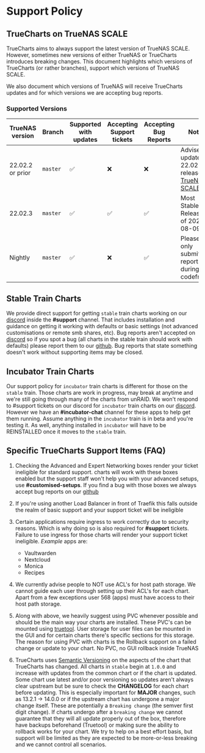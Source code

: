 # Support Policy


## TrueCharts on TrueNAS SCALE

TrueCharts aims to always support the latest version of TrueNAS SCALE.
However, sometimes new versions of either TrueNAS or TrueCharts introduces breaking changes.
This document highlights which versions of TrueCharts (or rather branches), support which versions of TrueNAS SCALE.

We also document which versions of TrueNAS will receive TrueCharts updates and for which versions we are accepting bug reports.

### Supported Versions

| TrueNAS version  | Branch   | Supported with updates | Accepting Support tickets | Accepting Bug Reports | Notes                                                                                                          |
| ---------------- | -------- | ---------------------- | ------------------------- | -------------------- | -------------------------------------------------------------------------------------------------------------- |
| 22.02.2 or prior | `master` | :white_check_mark:     | :x:                       | :x:                  | Advised to update to 22.02.3 release of [TrueNAS SCALE](https://www.truenas.com/docs/scale/scalereleasenotes/) |
| 22.02.3          | `master` | :white_check_mark:     | :white_check_mark:        | :white_check_mark:   | Most Stable Release as of 2022-08-09                                                                           |
| Nightly          | `master` | :white_check_mark:     | :x:                       | :white_check_mark:   | Please only submit bug reports during codefreeze                                                                |

## Stable Train Charts

We provide direct support for getting `stable` train charts working on our [discord](https://discord.gg/tVsPTHWTtr) inside the **#support** channel.
That includes installation and guidance on getting it working with defaults or basic settings (not advanced customisations or remote smb shares, etc).
Bug reports aren't accepted on [discord](https://discord.gg/tVsPTHWTtr) so if you spot a bug (all charts in the stable train should work with defaults)
please report them to our [github](https://github.com/truecharts/charts/issues/new/choose). Bug reports that state something doesn't work without supporting items may be closed.

## Incubator Train Charts

Our support policy for `incubator` train charts is different for those on the `stable` train. Those charts are work in progress, 
may break at anytime and we're still going through many of the charts from unRAID. We won't respond to #support tickets on our discord for `incubator` train
charts on our [discord](https://discord.gg/tVsPTHWTtr). However we have an **#incubator-chat** channel for these apps to help get them running. Assume anything
in the `incubator` train is in beta and you're testing it. As well, anything installed in `incubator` will have to be REINSTALLED once it moves to the `stable` train.

## Specific TrueCharts Support Items (FAQ)

1. Checking the Advanced and Expert Networking boxes render your ticket ineligible for standard support.
   charts will work with these boxes enabled but the support staff won't help you with your advanced setups, use **#customised-setups**.
   If you find a bug with those boxes we always accept bug reports on our [github](https://github.com/truecharts/charts/issues/new/choose)

2. If you're using another Load Balancer in front of Traefik this falls outside the realm
   of basic support and your support ticket will be ineligible

3. Certain applications require ingress to work correctly due to security reasons.
   Which is why doing so is also required for **#support** tickets.
   Failure to use ingress for those charts will render your support ticket ineligible. *Example* apps are:
   - Vaultwarden
   - Nextcloud
   - Monica
   - Recipes

4. We currently advise people to NOT use ACL's for host path storage. We cannot guide each user through setting up their ACL's for each chart.
   Apart from a few exceptions user 568 (apps) must have access to their host path storage.

5. Along with above, we heavily suggest using PVC whenever possible and should be the main way your charts are installed.
   These PVC's can be mounted using [truetool](https://github.com/truecharts/truetool).
   User storage for user files can be mounted in the GUI and for certain charts there's specific sections for this storage.
   The reason for using PVC with charts is the Rollback support on a failed change or update to your chart. No PVC, no GUI rollback inside TrueNAS

6. TrueCharts uses [Semantic Versioning](https://semver.org/) on the aspects of the chart that TrueCharts has changed.
   All charts in `stable` begin at `1.0.0` and increase with updates from the common chart or if the chart is updated.
   Some chart use latest and/or poor versioning so updates aren't always clear upstream but be sure to check the **CHANGELOG** for each chart before updating.
   This is especially important for **MAJOR** changes, such as 13.2.1 -> 14.0.0 or if the upstream chart has undergone a major change itself.
   These are potentially a `Breaking change` (the semver first digit change). If charts undergo after a `breaking change` we cannot guarantee that they will
   all update properly out of the box, therefore have backups beforehand (Truetool) or making sure the ability to rollback works for your chart.
   We try to help on a best effort basis, but support will be limited as they are expected to be more-or-less breaking and we cannot control all scenarios.